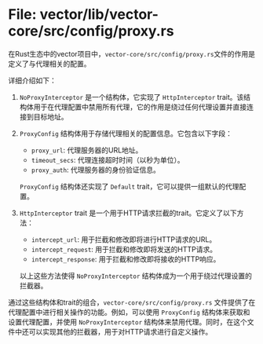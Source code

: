 # File: vector/lib/vector-core/src/config/proxy.rs

在Rust生态中的vector项目中，`vector-core/src/config/proxy.rs`文件的作用是定义了与代理相关的配置。

详细介绍如下：

1. `NoProxyInterceptor` 是一个结构体，它实现了 `HttpInterceptor` trait。该结构体用于在代理配置中禁用所有代理，它的作用是绕过任何代理设置并直接连接到目标地址。

2. `ProxyConfig` 结构体用于存储代理相关的配置信息。它包含以下字段：
   - `proxy_url`: 代理服务器的URL地址。
   - `timeout_secs`: 代理连接超时时间（以秒为单位）。
   - `proxy_auth`: 代理服务器的身份验证信息。

   `ProxyConfig` 结构体还实现了 `Default` trait，它可以提供一组默认的代理配置。

3. `HttpInterceptor` trait 是一个用于HTTP请求拦截的trait。它定义了以下方法：
   - `intercept_url`: 用于拦截和修改即将进行HTTP请求的URL。
   - `intercept_request`: 用于拦截和修改即将发送的HTTP请求。
   - `intercept_response`: 用于拦截和修改即将接收的HTTP响应。

   以上这些方法使得 `NoProxyInterceptor` 结构体成为一个用于绕过代理设置的拦截器。

通过这些结构体和trait的组合，`vector-core/src/config/proxy.rs` 文件提供了在代理配置中进行相关操作的功能。例如，可以使用 `ProxyConfig` 结构体来获取和设置代理配置，并使用 `NoProxyInterceptor` 结构体来禁用代理。同时，在这个文件中还可以实现其他的拦截器，用于对HTTP请求进行自定义操作。

